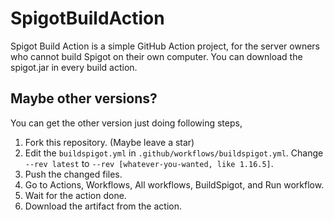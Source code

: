 # SpigotBuildAction
Spigot Build Action is a simple GitHub Action project, for the server owners who cannot build Spigot on their own computer. You can download the spigot.jar in every build action.

## Maybe other versions?
You can get the other version just doing following steps,

1. Fork this repository. (Maybe leave a star)
1. Edit the `buildspigot.yml` in `.github/workflows/buildspigot.yml`. Change `--rev latest` to `--rev [whatever-you-wanted, like 1.16.5]`.
1. Push the changed files.
1. Go to Actions, Workflows, All workflows, BuildSpigot, and Run workflow.
1. Wait for the action done.
1. Download the artifact from the action.
